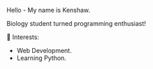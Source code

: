   Hello - My name is Kenshaw.
  
  Biology student turned programming enthusiast!
  
  🌱 Interests:
  
   - Web Development.
   - Learning Python.
  
<!--   💬 Reach me by email or LinkedIn! kenshawmichaud@gmail.com | www.linkedin.com/in/kenshawm -->
  
<!--   📫 Check out my website here: https://ken862734801.github.io/ -->
